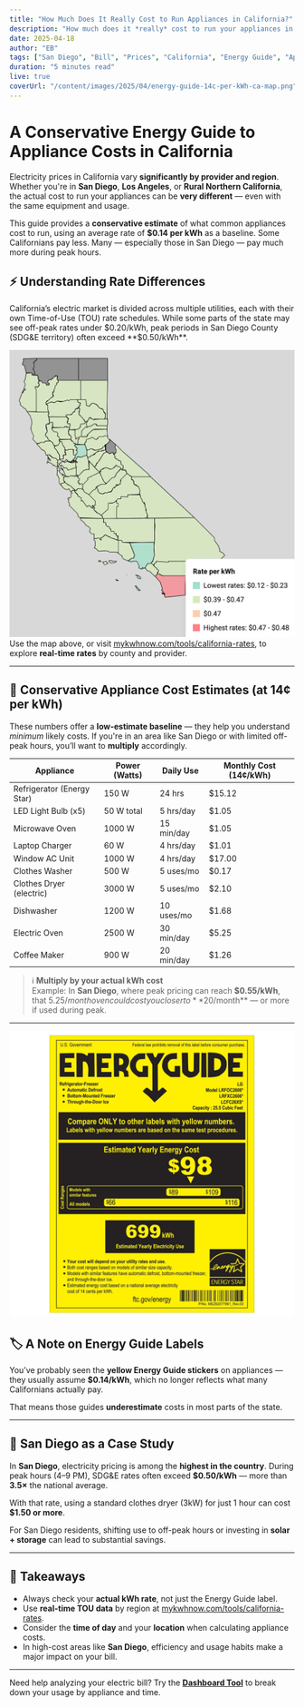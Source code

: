 ```yaml
---
title: "How Much Does It Really Cost to Run Appliances in California?"
description: "How much does it *really* cost to run your appliances in California? It depends where you live. Here's a practical guide using real TOU rates from across the state — with San Diego as an example."
date: 2025-04-18
author: "EB"
tags: ["San Diego", "Bill", "Prices", "California", "Energy Guide", "Appliances"]
duration: "5 minutes read"
live: true
coverUrl: "/content/images/2025/04/energy-guide-14c-per-kWh-ca-map.png"
---
```




# A Conservative Energy Guide to Appliance Costs in California

Electricity prices in California vary **significantly by provider and region**. Whether you're in **San Diego**, **Los Angeles**, or **Rural Northern California**, the actual cost to run your appliances can be **very different** — even with the same equipment and usage.

This guide provides a **conservative estimate** of what common appliances cost to run, using an average rate of **$0.14 per kWh** as a baseline. Some Californians pay less. Many — especially those in San Diego — pay much more during peak hours.

## ⚡ Understanding Rate Differences

California’s electric market is divided across multiple utilities, each with their own Time-of-Use (TOU) rate schedules. While some parts of the state may see off-peak rates under $0.20/kWh, peak periods in San Diego County (SDG&E territory) often exceed **$0.50/kWh**.

![California TOU Map](https://github.com/mykwhnow/static-website/blob/main/content/images/2025/04/ca-map-rates-with-caption.png?raw=true)
Use the map above, or visit [mykwhnow.com/tools/california-rates](https://mykwhnow.com/tools/california-rates), to explore **real-time rates** by county and provider.

---

## 🧮 Conservative Appliance Cost Estimates (at 14¢ per kWh)

These numbers offer a **low-estimate baseline** — they help you understand *minimum* likely costs. If you're in an area like San Diego or with limited off-peak hours, you’ll want to **multiply** accordingly.

| Appliance                  | Power (Watts) | Daily Use | Monthly Cost (14¢/kWh) |
|---------------------------|---------------|-----------|-------------------------|
| Refrigerator (Energy Star)| 150 W         | 24 hrs    | $15.12                  |
| LED Light Bulb (x5)       | 50 W total    | 5 hrs/day | $1.05                   |
| Microwave Oven            | 1000 W        | 15 min/day| $1.05                   |
| Laptop Charger            | 60 W          | 4 hrs/day | $1.01                   |
| Window AC Unit            | 1000 W        | 4 hrs/day | $17.00                  |
| Clothes Washer            | 500 W         | 5 uses/mo | $0.17                   |
| Clothes Dryer (electric)  | 3000 W        | 5 uses/mo | $2.10                   |
| Dishwasher                | 1200 W        | 10 uses/mo| $1.68                   |
| Electric Oven             | 2500 W        | 30 min/day| $5.25                   |
| Coffee Maker              | 900 W         | 20 min/day| $1.26                   |

> ℹ️ **Multiply by your actual kWh cost**  
> Example: In **San Diego**, where peak pricing can reach **$0.55/kWh**, that $5.25/month oven could cost you closer to **$20/month** — or more if used during peak.

---

![Energy Guide Label Example](https://raw.githubusercontent.com/mykwhnow/static-website/refs/heads/main/content/images/2025/04/energy-guide-14c-per-kWh.webp)

## 🏷️ A Note on Energy Guide Labels

You’ve probably seen the **yellow Energy Guide stickers** on appliances — they usually assume **$0.14/kWh**, which no longer reflects what many Californians actually pay.

That means those guides **underestimate** costs in most parts of the state.

---

## 📍 San Diego as a Case Study

In **San Diego**, electricity pricing is among the **highest in the country**. During peak hours (4–9 PM), SDG&E rates often exceed **$0.50/kWh** — more than **3.5×** the national average.

With that rate, using a standard clothes dryer (3kW) for just 1 hour can cost **$1.50 or more**.

For San Diego residents, shifting use to off-peak hours or investing in **solar + storage** can lead to substantial savings.

---

## 📌 Takeaways

- Always check your **actual kWh rate**, not just the Energy Guide label.
- Use **real-time TOU data** by region at [mykwhnow.com/tools/california-rates](https://mykwhnow.com/tools/california-rates).
- Consider the **time of day** and your **location** when calculating appliance costs.
- In high-cost areas like **San Diego**, efficiency and usage habits make a major impact on your bill.

---

Need help analyzing your electric bill? Try the **[Dashboard Tool](https://mykwhnow.com/tools/dashboard)** to break down your usage by appliance and time.
